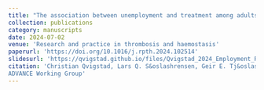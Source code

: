```yaml
---
title: "The association between unemployment and treatment among adults with hemophilia"
collection: publications
category: manuscripts
date: 2024-07-02
venue: 'Research and practice in thrombosis and haemostasis'
paperurl: 'https://doi.org/10.1016/j.rpth.2024.102514'
slidesurl: 'https://qvigstad.github.io/files/Qvigstad_2024_Employment_RPTH.pdf'
citation: 'Christian Qvigstad, Lars Q. S&oslashrensen, Geir E. Tj&oslashnnfjord, P&aring;l Andr&eacute; Holme on behalf of the
ADVANCE Working Group'
---
```

